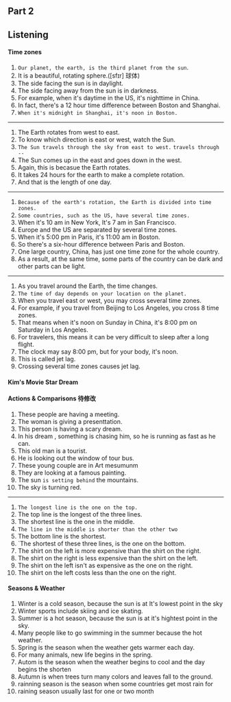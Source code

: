 ## Part 2

## Listening

#### Time zones

1. `Our planet, the earth, is the third planet from the sun`.
2. It is a beautiful, rotating sphere.([sfɪr] 球体)
3. The side facing the sun is in daylight.
4. The side facing away from the sun is in darkness.
5. For example, when it's daytime in the US, it's nighttime in China.
6. In fact, there's a 12 hour time difference between Boston and Shanghai.
7. `When it's midnight in Shanghai, it's noon in Boston.`

---

1. The Earth rotates from west to east.
2. To know which direction is east or west, watch the Sun.
3. `The Sun travels through the sky from east to west.` `travels through --`
4. The Sun comes up in the east and goes down in the west.
5. Again, this is becasue the Earth rotates.
6. It takes 24 hours for the earth to make a complete rotation.
7. And that is the length of one day.

---

1. `Because of the earth's rotation, the Earth is divided into time zones.`
2. `Some countries, such as the US, have several time zones.`
3. When it's 10 am in New York, It's 7 am in San Francisco.
4. Europe and the US are separated by several time zones.
5. When it's 5:00 pm in Paris, it's 11:00 am in Boston.
6. So there's a six-hour difference between Paris and Boston.
7. One large country, China, has just one time zone for the whole country.
8. As a result, at the same time, some parts of the country can be dark and other parts can be light.

---

1. As you travel around the Earth, the time changes.
2. `The time of day depends on your location on the planet.`
3. When you travel east or west, you may cross several time zones.
4. For example, if you travel from Beijing to Los Angeles, you cross 8 time zones.
5. That means when it's noon on Sunday in China, it's 8:00 pm on Saturday in Los Angeles.
6. For travelers, this means it can be very difficult to sleep after a long flight.
7. The clock may say 8:00 pm, but for your body, it's noon.
8. This is called jet lag.
9. Crossing several time zones causes jet lag.

#### Kim's Movie Star Dream

#### Actions & Comparisons 待修改

1. These people are having a meeting.
2. The woman is giving a presenttation.
3. This person is having a scary dream.
4. In his dream , something is chasing him, so he is running as fast as he can.
5. This old man is a tourist.
6. He is looking out the window of tour bus.
7. These young couple are in Art mesumunm
8. They are looking at a famous painting.
9. The sun `is setting behind` the mountains.
10. The sky is turning red.

---

1. `The longest line is the one on the top.`
2. The top line is the longest of the three lines.
3. The shortest line is the one in the middle.
4. `The line in the middle is shorter than the other two`
5. The bottom line is the shortest.
6. `The shortest of these three lines, is the one on the bottom.
7. The shirt on the left is more expensive than the shirt on the right.
8. The shirt on the right is less expensive than the shirt on the left.
9. The shirt on the left isn't as expensive as the one on the right.
10. The shirt on the left costs less than the one on the right.

#### Seasons & Weather

1. Winter is a cold season, because the sun is at It's lowest point in the sky
2. Winter sports include skiing and ice skating.
3. Summer is a hot season, because the sun is at it's hightest point in the sky.
4. Many people like to go swimming in the summer because the hot weather.
5. Spring is the season when the weather gets warmer each day.
6. For many animals, new life begins in the spring.
7. Autom is the season when the weather begins to cool and the day begins the shorten
8. Autumn is when trees turn many colors and leaves fall to the ground.
9. rainning season is the season when some countries get most rain for
10. raining season usually last for one or two month

